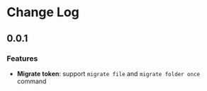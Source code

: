 # Change Log

## 0.0.1

### Features

- **Migrate token**: support `migrate file` and `migrate folder once` command
